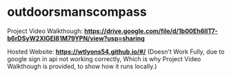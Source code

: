 # outdoorsmanscompass

Project Video Walkthough: **https://drive.google.com/file/d/1b00Eh6IIT7-b6rDSyW2XlGEl81M79YPN/view?usp=sharing**


Hosted Website: **https://wtlyons54.github.io/#/** (Doesn't Work Fully, due to google sign in api not working correctly, Which is why Project Video Walkthough is provided, to show how it runs locally.)

